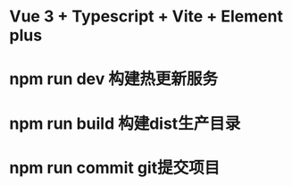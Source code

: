 # Vue 3 + Typescript + Vite + Element plus



# npm run dev 构建热更新服务

# npm run build 构建dist生产目录

# npm run commit git提交项目